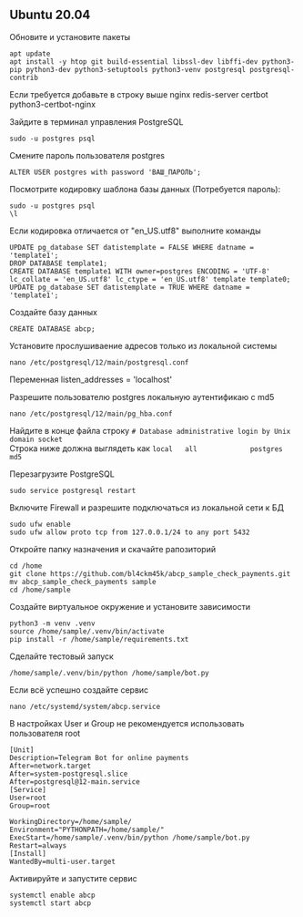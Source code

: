 ## Ubuntu 20.04

Обновите и установите пакеты

```
apt update  
apt install -y htop git build-essential libssl-dev libffi-dev python3-pip python3-dev python3-setuptools python3-venv postgresql postgresql-contrib
```

Если требуется добавьте в строку выше nginx redis-server certbot python3-certbot-nginx

Зайдите в терминал управления PostgreSQL

```
sudo -u postgres psql
```

Смените пароль пользователя postgres

```
ALTER USER postgres with password 'ВАШ_ПАРОЛЬ';
```

Посмотрите кодировку шаблона базы данных (Потребуется пароль):

```
sudo -u postgres psql
\l
```

Если кодировка отличается от "en_US.utf8" выполните команды

```
UPDATE pg_database SET datistemplate = FALSE WHERE datname = 'template1'; 
DROP DATABASE template1;
CREATE DATABASE template1 WITH owner=postgres ENCODING = 'UTF-8' lc_collate = 'en_US.utf8' lc_ctype = 'en_US.utf8' template template0;
UPDATE pg_database SET datistemplate = TRUE WHERE datname = 'template1';
```

Создайте базу данных 
```
CREATE DATABASE abcp;
```

Установите прослушиваение адресов только из локальной системы

```
nano /etc/postgresql/12/main/postgresql.conf
```
Переменная listen_addresses = 'localhost'

Разрешите пользователю postgres локальную аутентификаю с md5
```
nano /etc/postgresql/12/main/pg_hba.conf
```
Найдите в конце файла строку
```# Database administrative login by Unix domain socket```   
Строка ниже должна выглядеть как ```local   all             postgres                                md5 ```


Перезагрузите PostgreSQL
```
sudo service postgresql restart
```
Включите Firewall и разрешите подключаться из локальной сети к БД
```
sudo ufw enable
sudo ufw allow proto tcp from 127.0.0.1/24 to any port 5432
```
Откройте папку назначения и скачайте рапозиторий
```
cd /home
git clone https://github.com/bl4ckm45k/abcp_sample_check_payments.git
mv abcp_sample_check_payments sample
cd /home/sample
```

Создайте виртуальное окружение и установите зависимости
```
python3 -m venv .venv
source /home/sample/.venv/bin/activate
pip install -r /home/sample/requirements.txt
```

Сделайте тестовый запуск 
```
/home/sample/.venv/bin/python /home/sample/bot.py
```

Если всё успешно создайте сервис
```
nano /etc/systemd/system/abcp.service
```
В настройках User и Group не рекомендуется использовать пользователя root    
```
[Unit]
Description=Telegram Bot for online payments
After=network.target
After=system-postgresql.slice
After=postgresql@12-main.service
[Service]
User=root
Group=root

WorkingDirectory=/home/sample/
Environment="PYTHONPATH=/home/sample/"
ExecStart=/home/sample/.venv/bin/python /home/sample/bot.py
Restart=always
[Install]
WantedBy=multi-user.target
```

Активируйте и запустите сервис 
```
systemctl enable abcp
systemctl start abcp
```